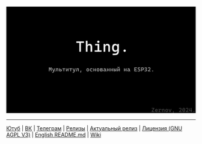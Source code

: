 ![Thing.](Github-RU.png)
____
[Ютуб](https://www.youtube.com/@zernovtech)  |  [ВК](https://vk.com/zernovyt)  |  [Телеграм](https://t.me/zernovyt)  |  [Релизы](https://github.com/ZernovTechno/Thing/releases)   |  [Актуальный релиз](https://github.com/ZernovTechno/Thing/releases/latest)   |  [Лицензия (GNU AGPL V3)](https://github.com/ZernovTechno/Thing/blob/main/LICENSE)    |  [English README.md](https://github.com/ZernovTechno/Thing/blob/main/README.md)  |  [Wiki](https://github.com/ZernovTechno/Thing/wiki/0.-Привет!)

